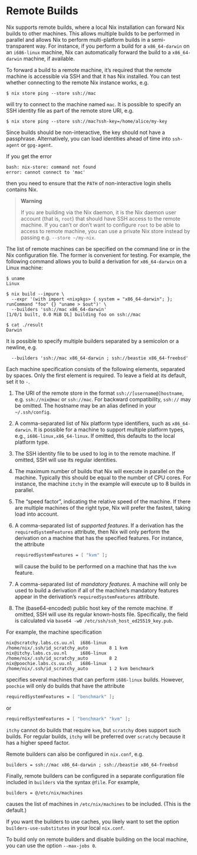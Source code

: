 # Remote Builds

Nix supports remote builds, where a local Nix installation can forward
Nix builds to other machines. This allows multiple builds to be
performed in parallel and allows Nix to perform multi-platform builds in
a semi-transparent way. For instance, if you perform a build for a
`x86_64-darwin` on an `i686-linux` machine, Nix can automatically
forward the build to a `x86_64-darwin` machine, if available.

To forward a build to a remote machine, it’s required that the remote
machine is accessible via SSH and that it has Nix installed. You can
test whether connecting to the remote Nix instance works, e.g.

```console
$ nix store ping --store ssh://mac
```

will try to connect to the machine named `mac`. It is possible to
specify an SSH identity file as part of the remote store URI, e.g.

```console
$ nix store ping --store ssh://mac?ssh-key=/home/alice/my-key
```

Since builds should be non-interactive, the key should not have a
passphrase. Alternatively, you can load identities ahead of time into
`ssh-agent` or `gpg-agent`.

If you get the error

```console
bash: nix-store: command not found
error: cannot connect to 'mac'
```

then you need to ensure that the `PATH` of non-interactive login shells
contains Nix.

> **Warning**
>
> If you are building via the Nix daemon, it is the Nix daemon user
> account (that is, `root`) that should have SSH access to the remote
> machine. If you can’t or don’t want to configure `root` to be able to
> access to remote machine, you can use a private Nix store instead by
> passing e.g. `--store ~/my-nix`.

The list of remote machines can be specified on the command line or in
the Nix configuration file. The former is convenient for testing. For
example, the following command allows you to build a derivation for
`x86_64-darwin` on a Linux machine:

```console
$ uname
Linux

$ nix build --impure \
  --expr '(with import <nixpkgs> { system = "x86_64-darwin"; }; runCommand "foo" {} "uname > $out")' \
  --builders 'ssh://mac x86_64-darwin'
[1/0/1 built, 0.0 MiB DL] building foo on ssh://mac

$ cat ./result
Darwin
```

It is possible to specify multiple builders separated by a semicolon or
a newline, e.g.

```console
  --builders 'ssh://mac x86_64-darwin ; ssh://beastie x86_64-freebsd'
```

Each machine specification consists of the following elements, separated
by spaces. Only the first element is required. To leave a field at its
default, set it to `-`.

1.  The URI of the remote store in the format
    `ssh://[username@]hostname`, e.g. `ssh://nix@mac` or `ssh://mac`.
    For backward compatibility, `ssh://` may be omitted. The hostname
    may be an alias defined in your `~/.ssh/config`.

2.  A comma-separated list of Nix platform type identifiers, such as
    `x86_64-darwin`. It is possible for a machine to support multiple
    platform types, e.g., `i686-linux,x86_64-linux`. If omitted, this
    defaults to the local platform type.

3.  The SSH identity file to be used to log in to the remote machine. If
    omitted, SSH will use its regular identities.

4.  The maximum number of builds that Nix will execute in parallel on
    the machine. Typically this should be equal to the number of CPU
    cores. For instance, the machine `itchy` in the example will execute
    up to 8 builds in parallel.

5.  The “speed factor”, indicating the relative speed of the machine. If
    there are multiple machines of the right type, Nix will prefer the
    fastest, taking load into account.

6.  A comma-separated list of *supported features*. If a derivation has
    the `requiredSystemFeatures` attribute, then Nix will only perform
    the derivation on a machine that has the specified features. For
    instance, the attribute

    ```nix
    requiredSystemFeatures = [ "kvm" ];
    ```

    will cause the build to be performed on a machine that has the `kvm`
    feature.

7.  A comma-separated list of *mandatory features*. A machine will only
    be used to build a derivation if all of the machine’s mandatory
    features appear in the derivation’s `requiredSystemFeatures`
    attribute.

8.  The (base64-encoded) public host key of the remote machine. If omitted, SSH
    will use its regular known-hosts file. Specifically, the field is calculated
    via `base64 -w0 /etc/ssh/ssh_host_ed25519_key.pub`.

For example, the machine specification

    nix@scratchy.labs.cs.uu.nl  i686-linux      /home/nix/.ssh/id_scratchy_auto        8 1 kvm
    nix@itchy.labs.cs.uu.nl     i686-linux      /home/nix/.ssh/id_scratchy_auto        8 2
    nix@poochie.labs.cs.uu.nl   i686-linux      /home/nix/.ssh/id_scratchy_auto        1 2 kvm benchmark

specifies several machines that can perform `i686-linux` builds.
However, `poochie` will only do builds that have the attribute

```nix
requiredSystemFeatures = [ "benchmark" ];
```

or

```nix
requiredSystemFeatures = [ "benchmark" "kvm" ];
```

`itchy` cannot do builds that require `kvm`, but `scratchy` does support
such builds. For regular builds, `itchy` will be preferred over
`scratchy` because it has a higher speed factor.

Remote builders can also be configured in `nix.conf`, e.g.

    builders = ssh://mac x86_64-darwin ; ssh://beastie x86_64-freebsd

Finally, remote builders can be configured in a separate configuration
file included in `builders` via the syntax `@file`. For example,

    builders = @/etc/nix/machines

causes the list of machines in `/etc/nix/machines` to be included. (This
is the default.)

If you want the builders to use caches, you likely want to set the
option `builders-use-substitutes` in your local `nix.conf`.

To build only on remote builders and disable building on the local
machine, you can use the option `--max-jobs 0`.
